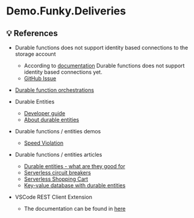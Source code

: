 # Demo.Funky.Deliveries

## :bulb: References

* Durable functions does not support identity based connections to the storage account
  * According to [documentation](https://docs.microsoft.com/en-us/azure/azure-functions/functions-reference?tabs=azurewebjobsstorage#connections) Durable functions does not support identity based connections yet.
  * [GitHub Issue](https://github.com/Azure/azure-functions-durable-extension/issues/1793)

* [Durable function orchestrations](https://docs.microsoft.com/en-us/azure/azure-functions/durable/durable-functions-orchestrations?tabs=csharp)

* Durable Entities
  * [Developer guide](https://docs.microsoft.com/en-us/azure/azure-functions/durable/durable-functions-dotnet-entities)
  * [About durable entities](https://docs.microsoft.com/en-us/azure/azure-functions/durable/durable-functions-entities?tabs=csharp)

* Durable functions / entities demos
  * [Speed Violation](https://github.com/Huachao/vscode-restclient)

* Durable functions / entities articles
  * [Durable entities - what are they good for](https://markheath.net/post/durable-entities-what-are-they-good-for)
  * [Serverless circuit breakers](https://dev.to/azure/serverless-circuit-breakers-with-durable-entities-3l2f)
  * [Serverless Shopping Cart](https://laurentiu.codes/2020/09/18/building-a-serverless-shopping-cart-microservice-using-azure-functions-and-durable-entities-with-c-tutorial/)
  * [Key-value database with durable entities](https://christophermeiklejohn.com/serverless/2019/05/23/stateful-serverless-database-example.html)


* VSCode REST Client Extension
  * The documentation can be found in [here](https://github.com/Huachao/vscode-restclient)